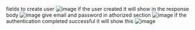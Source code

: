 
fields to create user
![image](https://github.com/user-attachments/assets/b6c3c992-abd7-497f-990b-7c36fdc2980e)
if the user created it will show in the response body
![image](https://github.com/user-attachments/assets/03709fec-e3cb-4028-b462-19c257ba822e)
give email and password in athorized section 
![image](https://github.com/user-attachments/assets/f25504c0-0246-473a-81be-2279638a91de)
if the authentication completed successful it will show this
![image](https://github.com/user-attachments/assets/fa733e04-68ed-4f68-84be-6022ccab3be9)


